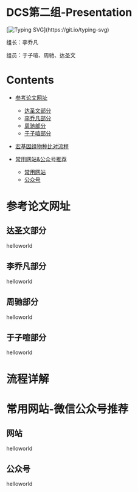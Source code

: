# DCS第二组-Presentation
[![Typing SVG](https://readme-typing-svg.herokuapp.com?font=Fira+Code&pause=1000&width=435&lines=%F0%9F%98%8DDCS%E7%AC%AC%E4%BA%8C%E7%BB%84%E7%A5%9D%E6%82%A8%E8%82%A0%E9%81%93%E5%81%A5%E5%BA%B7%EF%BC%8C%E6%AF%8F%E5%A4%A9%E5%BF%AB%E4%B9%90~)](https://git.io/typing-svg)

组长：李乔凡

组员：于子喧、周驰、达圣文

# Contents
- [参考论文网址](#参考论文网址)
	- [达圣文部分](#达圣文部分)
	- [李乔凡部分](#李乔凡部分)
	- [周驰部分](#周驰部分)
	- [于子喧部分](#于子喧部分)

- [宏基因组物种比对流程](#流程详解)

- [常用网站&公众号推荐](#常用网站-微信公众号推荐)
	- [常用网站](#网站)
	- [公众号](#公众号)

# 参考论文网址
## 达圣文部分
helloworld
## 李乔凡部分
helloworld
## 周驰部分
helloworld
## 于子喧部分
helloworld

# 流程详解

# 常用网站-微信公众号推荐
## 网站
helloworld
## 公众号
helloworld
